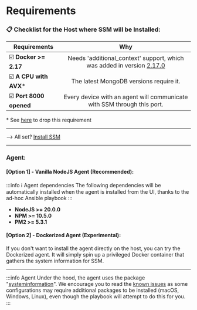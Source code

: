 # Requirements

### 📋 Checklist for the Host where SSM will be Installed:
| Requirements                       | Why                                                                                                                |
|------------------------------------|:------------------------------------------------------------------------------------------------------------------:|
| ☑️ **Docker >= 2.17**               | Needs 'additional_context' support, which was added in version [2.17.0](https://docs.docker.com/compose/release-notes/#2170) |
| ☑️ **A CPU with AVX**\*             | The latest MongoDB versions require it.                                                                            |
| ☑️ **Port 8000 opened**      | Every device with an agent will communicate with SSM through this port.                                             |

\* See [here](/docs/technical-guide/troubleshoot#mongodb-avx-support) to drop this requirement

---

--> All set? [Install SSM](/docs/quickstart)

---

### Agent:
#### [Option 1] - Vanilla NodeJS Agent (Recommended):
:::info ℹ️ Agent dependencies
The following dependencies will be automatically installed when the agent is installed from the UI, thanks to the ad-hoc Ansible playbook
:::

- **NodeJS >= 20.0.0**
- **NPM >= 10.5.0**
- **PM2 >= 5.3.1**

#### [Option 2] - Dockerized Agent (Experimental):
If you don't want to install the agent directly on the host, you can try the Dockerized agent. It will simply spin up a privileged Docker container that gathers the system information for SSM.

---
:::info Agent 
Under the hood, the agent uses the package "[systeminformation](https://github.com/sebhildebrandt/systeminformation)". We encourage you to read the [known issues](https://systeminformation.io/issues.html) as some configurations may require additional packages to be installed (macOS, Windows, Linux), even though the playbook will attempt to do this for you.
:::